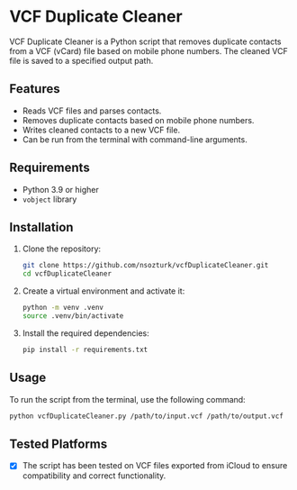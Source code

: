# VCF Duplicate Cleaner

VCF Duplicate Cleaner is a Python script that removes duplicate contacts from a VCF (vCard) file based on mobile phone numbers. The cleaned VCF file is saved to a specified output path.

## Features

- Reads VCF files and parses contacts.
- Removes duplicate contacts based on mobile phone numbers.
- Writes cleaned contacts to a new VCF file.
- Can be run from the terminal with command-line arguments.

## Requirements

- Python 3.9 or higher
- `vobject` library

## Installation

1. Clone the repository:
    ```sh
    git clone https://github.com/nsozturk/vcfDuplicateCleaner.git
    cd vcfDuplicateCleaner
    ```

2. Create a virtual environment and activate it:
    ```sh
    python -m venv .venv
    source .venv/bin/activate
    ```

3. Install the required dependencies:
    ```sh
    pip install -r requirements.txt
    ```

## Usage

To run the script from the terminal, use the following command:

```sh
python vcfDuplicateCleaner.py /path/to/input.vcf /path/to/output.vcf
```
## Tested Platforms

- [x] The script has been tested on VCF files exported from iCloud to ensure compatibility and correct functionality.
